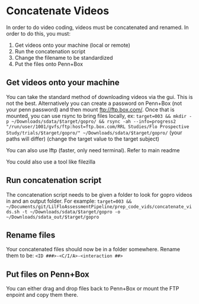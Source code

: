 # Concatenate Videos

In order to do video coding, videos must be concatenated and renamed. In order to do this, you must:

1.  Get videos onto your machine (local or remote)
2.  Run the concatenation script
3.  Change the filename to be standardized
4.  Put the files onto Penn+Box

## Get videos onto your machine

You can take the standard method of downloading videos via the gui. This is not the best.
Alternatively you can create a password on Penn+Box (not your penn password) and then
mount ftp://ftp.box.com/. Once that is mounted, you can use rsync to bring files locally, ex: `target=003 && mkdir -p ~/Downloads/sdata/$target/gopro/ && rsync -ah --info=progress2 "/run/user/1001/gvfs/ftp:host=ftp.box.com/RRL Studies/Flo Prospective Study/trials/$target/gopro/" ~/Downloads/sdata/$target/gopro/` (your paths will differ) (change the target value to the target subject)

You can also use lftp (faster, only need terminal). Refer to main readme

You could also use a tool like filezilla

## Run concatenation script

The concatenation script needs to be given a folder to look for gopro videos in and an output folder. For example: `target=003 && ~/Documents/git/LilFloAssessmentPipeline/prep_code_vids/concatenate_vids.sh -t ~/Downloads/sdata/$target/gopro -o ~/Downloads/sdata_out/$target/gopro`

## Rename files

Your concatenated files should now be in a folder somewhere. Rename them to be: `<ID ###>-<C/I/A>-<interaction ##>`

## Put files on Penn+Box

You can either drag and drop files back to Penn+Box or mount the FTP enpoint and copy them there.
